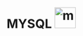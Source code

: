 # MYSQL <img width="48" height="48" src="https://img.icons8.com/color/48/mysql-logo.png" alt="mysql-logo"/>

